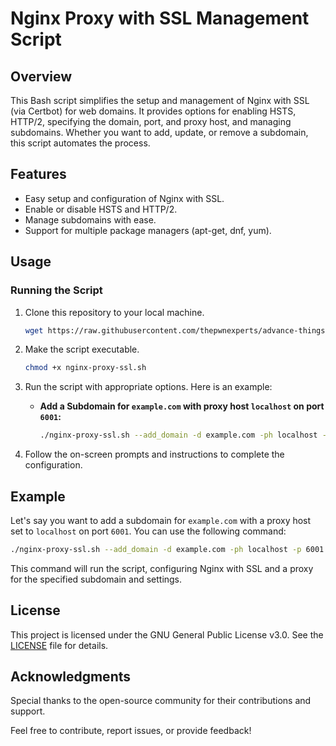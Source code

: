 # Nginx Proxy with SSL Management Script

## Overview
This Bash script simplifies the setup and management of Nginx with SSL (via Certbot) for web domains. It provides options for enabling HSTS, HTTP/2, specifying the domain, port, and proxy host, and managing subdomains. Whether you want to add, update, or remove a subdomain, this script automates the process.

## Features
- Easy setup and configuration of Nginx with SSL.
- Enable or disable HSTS and HTTP/2.
- Manage subdomains with ease.
- Support for multiple package managers (apt-get, dnf, yum).

## Usage

### Running the Script

1. Clone this repository to your local machine.
   ```bash
   wget https://raw.githubusercontent.com/thepwnexperts/advance-things/main/linux/vps/web-server/nginx-proxy/diff-host/ssl-hsts-http2/nginx-proxy-ssl.sh
   ```

2. Make the script executable.
   ```bash
   chmod +x nginx-proxy-ssl.sh
   ```

3. Run the script with appropriate options. Here is an example:

   - **Add a Subdomain for `example.com` with proxy host `localhost` on port `6001`:**
     ```bash
     ./nginx-proxy-ssl.sh --add_domain -d example.com -ph localhost -p 6001
     ```

5. Follow the on-screen prompts and instructions to complete the configuration.

## Example

Let's say you want to add a subdomain for `example.com` with a proxy host set to `localhost` on port `6001`. You can use the following command:

```bash
./nginx-proxy-ssl.sh --add_domain -d example.com -ph localhost -p 6001
```

This command will run the script, configuring Nginx with SSL and a proxy for the specified subdomain and settings.

## License
This project is licensed under the GNU General Public License v3.0. See the [LICENSE](LICENSE) file for details.

## Acknowledgments
Special thanks to the open-source community for their contributions and support.

Feel free to contribute, report issues, or provide feedback!

```
